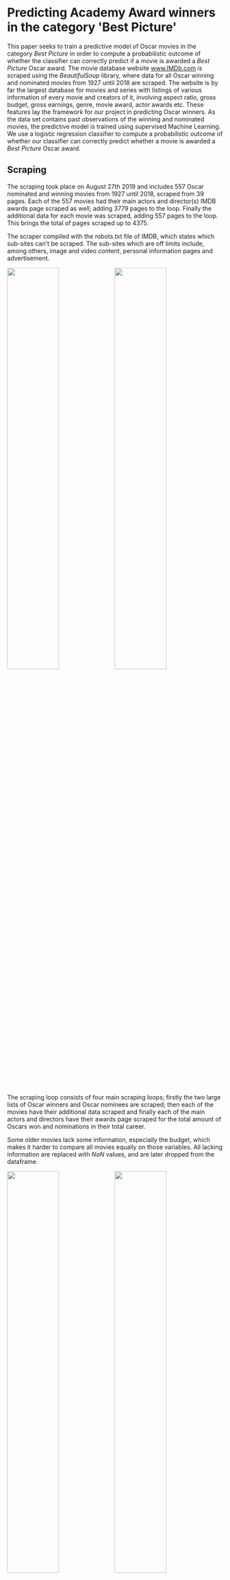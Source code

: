 # Predicting Academy Award winners in the category 'Best Picture'
This paper seeks to train a predictive model of Oscar movies in the category *Best Picture* in order to compute a probabilistic outcome of whether the classifier can correctly predict if a movie is awarded a *Best Picture* Oscar award. The movie database website www.IMDb.com is scraped using the *BeautifulSoup* library, where data for all Oscar winning and nominated movies from 1927 until 2018 are scraped. The website is by far the largest database for movies and series with listings of various information of every movie and creators of it, involving aspect ratio, gross budget, gross earnings, genre, movie award, actor awards etc. These features lay the framework for our project in predicting Oscar winners. As the data set contains past observations of the winning and nominated movies, the predictive model is trained using supervised Machine Learning. We use a logistic regression classifier to compute a probabilistic outcome of whether our classifier can correctly predict whether a movie is awarded a *Best Picture* Oscar award.

## Scraping
The scraping took place on August 27th 2019 and includes 557 Oscar nominated and winning movies from 1927 until 2018, scraped from 39 pages. Each of the 557 movies had their main actors and director(s) IMDB awards page scraped as well; adding 3779 pages to the loop. Finally the additional data for each movie was scraped, adding 557 pages to the loop. This brings the total of pages scraped up to 4375.

The scraper compiled with the robots.txt file of IMDB, which states which sub-sites can't be scraped. The sub-sites which are off limits include, among others, image and video content, personal information pages and advertisement. 

<img src="Plots/log_time.png" width=49%> <img src="Plots/log_lenght.png" width=49%>

The scraping loop consists of four main scraping loops; firstly the two large lists of Oscar winners and Oscar nominees are scraped; then each of the movies have their additional data scraped and finally each of the main actors and directors have their awards page scraped for the total amount of Oscars won and nominations in their total career.

Some older movies lack some information, especially the budget, which makes it harder to compare all movies equally on those variables. All lacking information are replaced with *NaN* values, and are later dropped from the dataframe.

<img src="Plots/log_response_size.png" width=49%> <img src="Plots/log_response_size_2.png" width=49%>

The figures above shows the time spent for each scraping loop and the length of loop responses.  A clear correlation between the two is seen, where the longer the responses are, themore time is spent scraping. The table below lists the length of the loop, mean delta t for each page and mean response size for each page.

<center>
    
|                    | Get_winners | Get_nominees | Get_awards | Get_metadata |
|--------------------|-------------|--------------|------------|--------------|
| Length             | 8           | 24           | 3315       | 668          |
| Mean delta t       | -1.14       | -0.84        | -0.47      | -0.94        |
| Mean response size | 514332      | 290803       | 108173     | 218393       |

</center>

## Descriptive statistics


<p align="center">
    <img src="download.png" width=40%>
</p>
     
The figure above shows quarterly Oscar wins in the categoryBest Picture.  In this category, 47 pct. of the Oscar Wins are awarded to movies released in the 4thquarter and 27 pct. in the 1st quarter. It  appears  that  movies  released  at  the  end  of  the  year  has  a  higher  probability  ofwinning an Oscar in contrast to movies released during the middle of the year.

<p align="center">
    <img src="Plots/plt_budget.png" width=80%>
</p>
<p align="center">
    <img src="Plots/plt_genres.png" width=80%>
</p>

<img src="Plots/plt_runtime.png" width=49%> <img src="Plots/plt_metascore.png" width=49%>


# Machine learning
Extension tools provided for machine learning in Python, herein SciKit Learn, make the pro-gramming  very  code  efficient.   That  is  today,  an  entire  algorithm  can  be  written  with  onlya  few  lines  of  code.   In  extension,  many  choices  concerning  the  design  of  algorithm  becomestowed away from the lines of code that are visible in the Notebook.  The following chapterwill  therefore  place  as  much  emphasis,  if  not  more,  on  the  conscious  choices  concerning  thealgorithm design, as it will on the actual lines of code

## Methods

Because  of  the  data  set  created  by  scraping,  the  Oscar  winners  and  non-winners  from  thepast  years  are  all  known.   This  means  that  predictions  of  future  instances  will  be  made  on observations of past behaviour, i.e.  usingsupervised  learning.  In the case of predicting Oscar winners, the supervised learning necessary is a matter of classification (Raschka, 2015:  s.3). The utility of prediction model greatly depends on the bias-variance trade-off. A useful trade-off will results in lower generalization error(or,out-of-sample error), meaning that the accuracy of the prediction made on sample data matches well with the accuracy on out-of-sample data. Should  the  out-of-sample  prediction  accuracy  however  consistently  be  very  high,  then  small discrepancies between the in and out-of-sample predictions could be seen as tolerable, seeing as the model performs well in the real world. Minimizing generalization error can however be hard, since out-of-sample data by definitionare not observed.  This is where splitting the data set comes in handy;  by splitting the dataset into two parts, one part can be used of training the prediction model, while the other canused to test it, still being observable data.  The train-test-splitfunction is a convenient way ofdoing so.  Its most important consideration when splitting is which splitting ratio to apply.  The bigger the training set, the more data is utilized for model training.  Conversely, the smaller the test set, the more inaccurate the estimation of the generalization error will be.  Since our data set is small in terms of observations, the split will be made conservatively with regards to the test size.
 
# Data

The dataset [oscar_movies.csv](oscar_movies.csv) is the all inclusive dataset, and [oscar_movies_ML.csv](oscar_movies_ML.csv) is the machine learning dataset.

## How to use:

The [oscar_scraper.ipynb](oscar_scraper.ipynb) notebook includes all functions required to scrape the sites/subsites. There are three sub functions and a main function:
- `get_movies` (scrapes the list of movies)
- `get_awards` (scrapes the number of acadamy awards each director/actor has been nominated for and won)
- `get_metadata` (scrapes extra data for each movie)
- `get_data` (runs all the scrapers and tidys the data)

### get_data()

```
def get_data():
    win_nom = []
    
    for movie_list in ['winners', 'nominees']:
        print('... Initializing "%s" scraper ...' %movie_list)
        
        movies   = get_movies(movie_list)
        print('... Movies has been scraped ...')
    
        awards   = [get_awards(i) for i in movies.link_people]
        print('... Awards has been scraped ...')
        
        metadata = [get_metadata(i) for i in movies.link_movie]
        print('... Metadata has been scraped ...')
    
        awards   = pd.DataFrame(awards, columns=['nom_people_sum', 'won_people_sum'])
        metadata = pd.DataFrame(metadata)

        df = movies.merge(awards, left_index = True, right_index = True)
        df = df.merge(metadata, left_index = True, right_index = True)
        
        df.to_csv('oscar_%s.csv' % movie_list)
        print('... CSV file: oscar_%s.csv has been created ...' % movie_list)
        
        win_nom.append(df)
        
    return win_nom
```

Output while running:

```
... Initializing "winners" scraper ...
... Movies has been scraped ...
... Awards has been scraped ...
... Metadata has been scraped ...
... CSV file: oscar_winners.csv has been created ...
... Initializing "nominees" scraper ...
... Movies has been scraped ...
... Awards has been scraped ...
... Metadata has been scraped ...
... CSV file: oscar_nominees.csv has been created ...
```

### Merging datasets

```
nom = nom.assign(won_oscar = lambda nom: nom.title.isin(win.title))
```

#### get_movies:
This function accepts one of two inputs, *'winners'* or *'nominees'*, which will determine which site to scrape. The *'winners'* input scrapes [this](https://www.imdb.com/search/title/?count=100&groups=oscar_best_picture_winners&sort=year,desc&ref_=nv_ch_osc) site, whereas the *'nominees'* scrapes [this](db.com/search/title/?groups=oscar_best_picture_nominees&start=1&ref_=adv_nxt) and subsequent pages. 

```
get_movies(winners_or_nominees)
```

The output is a dataframe containing following columns:

['index', 'title', 'year', 'runtime_min', 'genre', 'metascore', 'gross_mil', 'link_movie', 'director', 'actors', 'link_people']

The *index* referes to the index of the IMDB page. The two link columns, *link_movie* and *link_people*, include links to the individual movies site on IMDB, and to each of the director(s)/actors awards page. The columns *genre*, *director*, *actors* and *link_people* are all lists.

#### get_awards:
This function accepts one input, a list of urls for director/actor IMDB pages. The list comes from the column *link_people*, from the output of the `get_movies` function. This outputs a list with tuples, that has the sum of nominations and winnings for all the directors/actors of each movie.

```
get_awards(actorlist)
```

#### get_metadata:
This functions accepts one input, a url to the IMDB movie page. The url comes from the columns *link_movie*, from the output of the `get_movies` function. This outputs a dataframe with following columns:

['country', 'language', 'release_date', 'budget', 'color', 'aspect_ratio']

```
get_metadata(movie_url)
```


## Contributers:
@JohannesHoseth
@Benny-ucph
@akaisin
@bijantaheri
